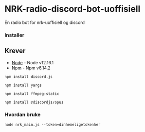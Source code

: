 # NRK-radio-discord-bot-uoffisiell
En radio bot for nrk-uoffisiell og discord

### Installer

## Krever
* [Node](https://nodejs.org/en/) - Node v12.16.1
* [Npm](https://npmjs.com) - Npm v6.14.2

```
npm install discord.js
```
```
npm install yargs
```
```
npm install ffmpeg-static
```
```
npm install @discordjs/opus
```

### Hvordan bruke
```
node nrk_main.js --token=dinhemeligetokenher
```
